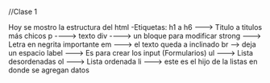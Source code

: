 //Clase 1

Hoy se mostro la estructura del html
-Etiquetas:
    h1 a h6 ---> Titulo a titulos más chicos
    p ----> texto
    div ----> un bloque para modificar
    strong ---> Letra en negrita importante
    em ---> el texto queda a inclinado
    br --> deja un espacio
    label ---> Es para crear los input (Formularios)
    ul ---> Lista desordenadas
    ol ---> Lista ordenada
    li ---> este es el hijo de la listas en donde se agregan datos 


